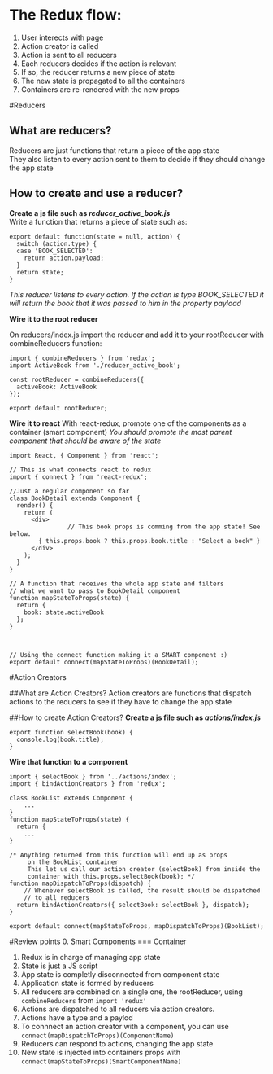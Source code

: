 # The Redux flow:
1. User interects with page
2. Action creator is called
3. Action is sent to all reducers
4. Each reducers decides if the action is relevant
5. If so, the reducer returns a new piece of state
6. The new state is propagated to all the containers
7. Containers are re-rendered with the new props

#Reducers

## What are reducers?
Reducers are just functions that return a piece of the app state  
They also listen to every action sent to them to decide if they should change the app state

## How to create and use a reducer?
__Create a js file such as *reducer_active_book.js*__  
Write a function that returns a piece of state such as:  
```
export default function(state = null, action) {
  switch (action.type) {
  case 'BOOK_SELECTED':
    return action.payload;
  }
  return state;
}
```

*This reducer listens to every action. If the action is type BOOK_SELECTED it will return the book that it was passed to him in the property payload*  

**Wire it to the root reducer**  

On reducers/index.js import the reducer and add it to your rootReducer with combineReducers function:  
```
import { combineReducers } from 'redux';
import ActiveBook from './reducer_active_book';

const rootReducer = combineReducers({
  activeBook: ActiveBook
});

export default rootReducer;
```

**Wire it to react**
With react-redux, promote one of the components as a container (smart component)
*You should promote the most parent component that should be aware of the state*

 ```
 import React, { Component } from 'react';

 // This is what connects react to redux
 import { connect } from 'react-redux';

//Just a regular component so far
 class BookDetail extends Component {
   render() {
     return (
       <div>
			 	 // This book props is comming from the app state! See below.
         { this.props.book ? this.props.book.title : "Select a book" }
       </div>
     );
   }
 }

 // A function that receives the whole app state and filters
 // what we want to pass to BookDetail component
 function mapStateToProps(state) {
   return {
     book: state.activeBook
   };
 }



// Using the connect function making it a SMART component :)
 export default connect(mapStateToProps)(BookDetail);
```
#Action Creators

##What are Action Creators?
Action creators are functions that dispatch actions to the reducers to see if they have to change the app state

##How to create Action Creators?
**Create a js file such as _actions/index.js_**
```
export function selectBook(book) {
  console.log(book.title);
}
```
**Wire that function to a component**

```
import { selectBook } from '../actions/index';
import { bindActionCreators } from 'redux';

class BookList extends Component {
	...
}
function mapStateToProps(state) {
  return {
	...
}

/* Anything returned from this function will end up as props
	 on the BookList container
	 This let us call our action creator (selectBook) from inside the
	 container with this.props.selectBook(book); */
function mapDispatchToProps(dispatch) {
	// Whenever selectBook is called, the result should be dispatched
	// to all reducers
  return bindActionCreators({ selectBook: selectBook }, dispatch);
}

export default connect(mapStateToProps, mapDispatchToProps)(BookList);  
```

#Review points
0. Smart Components === Container
1. Redux is in charge of managing app state
2. State is just a JS script
3. App state is completly disconnected from component state
4. Application state is formed by reducers
5. All reducers are combined on a single one, the rootReducer, using `combineReducers` from `import 'redux'`
6. Actions are dispatched to all reducers via action creators.
7. Actions have a type and a paylod
8. To connnect an action creator with a component, you can use `connect(mapDispatchToProps)(ComponentName)`
9. Reducers can respond to actions, changing the app state  
10. New state is injected into containers props with `connect(mapStateToProps)(SmartComponentName)`
